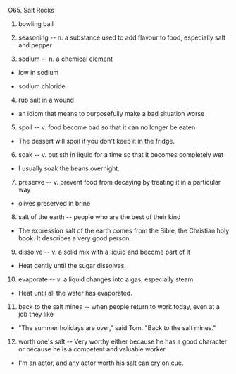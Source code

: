 O65. Salt Rocks

1. bowling ball

2. seasoning -- n. a substance used to add flavour to food, especially salt and pepper

3. sodium -- n. a chemical element

- low in sodium

- sodium chloride

4. rub salt in a wound

- an idiom that means to purposefully make a bad situation worse

5. spoil -- v. food become bad so that it can no longer be eaten

- The dessert will spoil if you don't keep it in the fridge.

6. soak -- v. put sth in liquid for a time so that it becomes completely wet

- I usually soak the beans overnight.

7. preserve -- v. prevent food from decaying by treating it in a particular way

- olives preserved in brine

8. salt of the earth -- people who are the best of their kind

- The expression salt of the earth comes from the Bible, the Christian holy book. It describes a very good person.

9. dissolve -- v. a solid mix with a liquid and become part of it

- Heat gently until the sugar dissolves.

10. evaporate -- v. a liquid changes into a gas, especially steam

- Heat until all the water has evaporated.

11. back to the salt mines -- when people return to work today, even at a job they like

- "The summer holidays are over," said Tom. "Back to the salt mines."

12. worth one's salt -- Very worthy either because he has a good character or because he is a competent and valuable worker

- I'm an actor, and any actor worth his salt can cry on cue.

